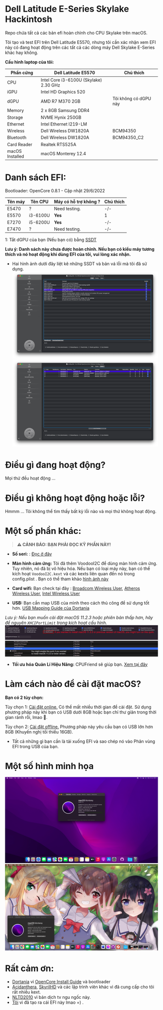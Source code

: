 # Dell Latitude E-Series Skylake Hackintosh
Repo chứa tất cả các bản efi hoàn chỉnh cho CPU Skylake trên macOS.

Tôi tạo và test EFI trên Dell Latitude E5570, nhưng tôi cần xác nhận xem EFI này có đang hoạt động trên các tất cả các dòng máy Dell Skylake E-Series khác hay không.

**Cấu hình laptop của tôi:**

| Phần cứng  | Dell Latitude E5570 | Chú thích |
| ------------- | ------------- | --------|
| CPU | Intel Core i3-6100U (Skylake) 2.30 GHz | |
| iGPU | Intel HD Graphics 520  | |
| dGPU | AMD R7 M370 2GB  |Tôi không có dGPU này |
| Memory | 2 x 8GB Samsung DDR4 |  |
| Storage | NVME Hynix 250GB |  |
| Ethernet | Intel Ethernet I219-LM |  |
| Wireless | Dell Wireless DW1820A | BCM94350 |
| Bluetooth | Dell Wireless DW1820A | BCM94350_C2 |
| Card Reader | Realtek RTS525A |  |
| macOS Installed | macOS Monterey 12.4 | |

# Danh sách EFI:
Bootloader: OpenCore 0.8.1 - Cập nhật 29/6/2022

| Tên máy | Tên CPU | Máy có hỗ trợ không ? | Chú thích |
| ---- | ------ | ------ | ----- |
| E5470 |  ? | Need testing. | -/- |
| E5570 |  i3-6100U | **Yes** | 1 |
| E7270 |  i5-6200U | **Yes** | -/- |
| E7470 |  ? | Need testing. | -/- |

1: Tắt dGPU của bạn (Nếu bạn có) bằng [SSDT](https://dortania.github.io/Getting-Started-With-ACPI/Laptops/laptop-disable.html)

**Lưu ý: Danh sách này chưa được hoàn chỉnh. Nếu bạn có kiểu máy tương thích và nó hoạt động khi dùng EFI của tôi, vui lòng xác nhận.**

- Hai hình ảnh dưới đây liệt kê những SSDT và bản vá lỗi mà tôi đã sử dụng.
![ACPI-SSDT](https://github.com/quynkk1/e-series-skylake-hackintosh-dell/blob/main/Image/ACPI/ACPI-SSDTs.png)
![ACPI-Patches](https://github.com/quynkk1/e-series-skylake-hackintosh-dell/blob/main/Image/ACPI/ACPI-Patches.png)

# Điều gì đang hoạt động?
Mọi thứ đều hoạt động ...

# Điều gì không hoạt động hoặc lỗi?
Hmmm ... Tôi không thể tìm thấy bất kỳ lỗi nào và mọi thứ không hoạt động.

# Một số phần khác:
> **⚠️ CẢNH BÁO: BẠN PHẢI ĐỌC KỸ PHẦN NÀY!**

- **Số seri:** : [Đọc ở đây](https://dortania.github.io/OpenCore-Install-Guide/config.plist/skylake.html#platforminfo)

- **Màn hình cảm ứng:** Tôi đã thêm VoodooI2C để dùng màn hình cảm ứng. Tuy nhiên, nó đã bị vô hiệu hóa. Nếu bạn có loại máy này, bạn có thể kích hoạt `VoodooI2C.kext` và các kexts liên quan đến nó trong config.plist . Bạn có thể tham khảo [hình ảnh này](https://github.com/quynkk1/e-series-skylake-hackintosh-dell/blob/main/Touchscreen-user-picture.md)

- **Card wifi:** Bạn check tại đây : [Broadcom Wireless User](https://github.com/quynkk1/e-series-skylake-hackintosh-dell/blob/main/Tutorials/Wireless-Intel-VI.md), [Atheros Wireless User](), [Intel Wireless User](https://github.com/quynkk1/e-series-skylake-hackintosh-dell/blob/main/Tutorials/Wireless-Intel-VI.md)

- **USB:** Bạn cần map USB của mình theo cách thủ công để sử dụng tốt hơn. [USB Mapping Guide của Dortania](https://dortania.github.io/OpenCore-Post-Install/usb/intel-mapping/intel.html)

*Lưu ý: Nếu bạn muốn cài đặt macOS 11.2.3 hoặc phiên bản thấp hơn, hãy để nguyên `XHCIPortLimit` trong kích hoạt cấu hình.*
![XHCIPort](https://github.com/quynkk1/e-series-skylake-hackintosh-dell/blob/main/Image/Kernel/XHCIPortLimit.png)
![XHCIPortPT](https://github.com/quynkk1/e-series-skylake-hackintosh-dell/blob/main/Image/Kernel/XHCIPortLimit-ProperTree.png)

- **Tối ưu hóa Quản Lí Hiệu Năng:** CPUFriend sẽ giúp bạn. [Xem tại đây](https://dortania.github.io/OpenCore-Post-Install/universal/pm.html#using-cpu-friend)

# Làm cách nào để cài đặt macOS?
**Bạn có 2 tùy chọn:**

Tùy chọn 1: [Cài đặt online.](Https://dortania.github.io/OpenCore-Install-Guide/installer-guide/) Có thể mất nhiều thời gian để cài đặt. Sử dụng phương pháp này khi bạn có USB dưới 8GB hoặc bạn chỉ thư giãn trong thời gian rảnh rỗi, lmao 🐸.

Tùy chọn 2: [Cài đặt offline.]() Phương pháp này yêu cầu bạn có USB lớn hơn 8GB (Khuyến nghị tối thiểu 16GB).

- Tất cả những gì bạn cần là tải xuống EFI và sao chép nó vào Phân vùng EFI trong USB của bạn.

# Một số hình minh họa
![SCS1](https://github.com/quynkk1/e-series-skylake-hackintosh-dell/blob/main/Image/Image.jpeg)
![SCS2](https://github.com/quynkk1/e-series-skylake-hackintosh-dell/blob/main/Image/Image%202.png)

# Rất cảm ơn:
- [Dortania](https://github.com/dortania) vì [OpenCore Install Guide](https://dortania.github.io/OpenCore-Install-Guide/) và bootloader
- [Acidanthera](https://github.com/acidanthera), [SkyrilHD](https://github.com/SkyrilHD) và các lập trình viên khác vì đã cung cấp cho tôi rất nhiều kext.
- [NLTD2010](https://github.com/NLTD2010) vì bản dịch tv ngu ngốc này.
- [Tôi](https://github.com/quynkk1) vì đã tạo ra cái EFI này lmao =) .
